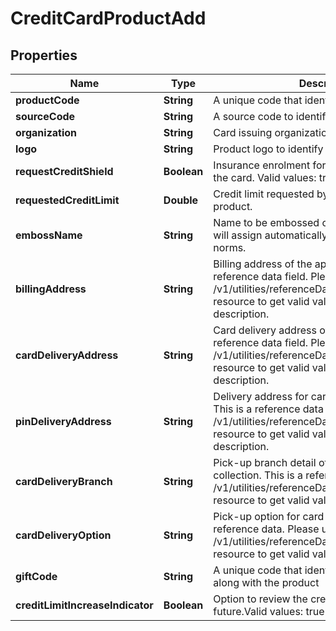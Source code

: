 # CreditCardProductAdd

## Properties
Name | Type | Description | Notes
------------ | ------------- | ------------- | -------------
**productCode** | **String** | A unique code that identifies the product. |  [optional]
**sourceCode** | **String** | A source code to identify the product | 
**organization** | **String** | Card issuing organization name | 
**logo** | **String** | Product logo to identify the product | 
**requestCreditShield** | **Boolean** | Insurance enrolment for outstanding balance on the card. Valid values: true and false |  [optional]
**requestedCreditLimit** | **Double** | Credit limit requested by applicant for the product. |  [optional]
**embossName** | **String** | Name to be embossed on card.If blank, bank will assign automatically based on the market norms. |  [optional]
**billingAddress** | **String** | Billing address of the applicant. This is a reference data field. Please use /v1/utilities/referenceData/{addressType} resource to get valid value of this field with description. |  [optional]
**cardDeliveryAddress** | **String** | Card delivery address of the applicant. This is a reference data field. Please use /v1/utilities/referenceData/{addressType} resource to get valid value of this field with description. |  [optional]
**pinDeliveryAddress** | **String** | Delivery address  for card pin of the applicant. This is a reference data field. Please use /v1/utilities/referenceData/{addressType} resource to get valid value of this field with description. |  [optional]
**cardDeliveryBranch** | **String** | Pick-up branch detail of the Citi bank for card collection. This is a reference data. Please use /v1/utilities/referenceData/{cardDeliveryBranch} resource to get valid value of this field. |  [optional]
**cardDeliveryOption** | **String** | Pick-up option for card collection. This is a reference data. Please use /v1/utilities/referenceData/{cardDeliveryOption} resource to get valid value of this field. |  [optional]
**giftCode** | **String** | A  unique code that identifies the gift offered along with the product |  [optional]
**creditLimitIncreaseIndicator** | **Boolean** | Option  to review the credit limit in the future.Valid values: true and false |  [optional]
